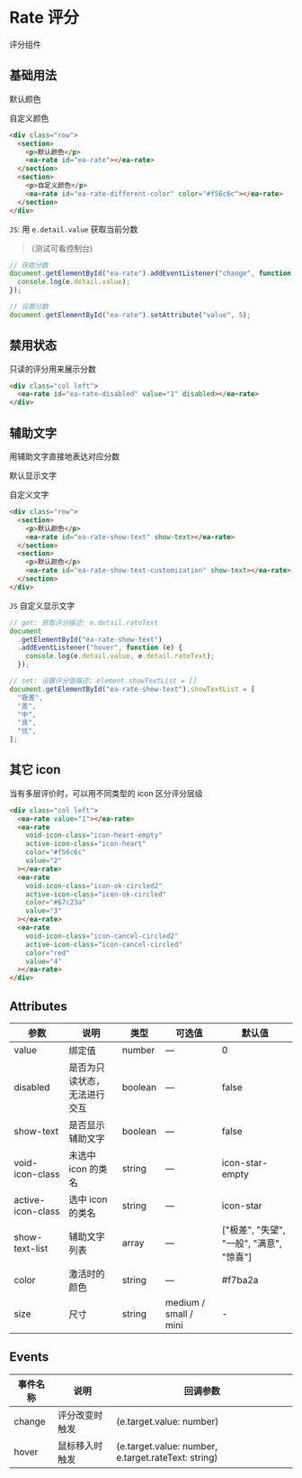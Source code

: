 <script setup>
import { onMounted } from 'vue'

onMounted(() => {
  import('../index.js')
  import('./index.scss')

  document.getElementById('ea-rate').addEventListener('change', function (e) {
    console.log(e.detail.value)
  })

  document.getElementById('ea-rate').setAttribute('value', 5);
  document.getElementById('ea-rate-disabled').setAttribute('value', 2);

  document.getElementById('ea-rate-show-text-customization').showTextList = ["极差", "差", "中", "良", "优"];
  document.getElementById('ea-rate-show-text').addEventListener('hover', function (e) {
    console.log(e.detail.value, e.detail.rateText)
  })
})
</script>

# Rate 评分

评分组件

## 基础用法

<div class="row">
    <section>
        <p>默认颜色</p>
        <ea-rate id="ea-rate"></ea-rate>
    </section>
    <section>
        <p>自定义颜色</p>
        <ea-rate id="ea-rate-different-color" value="2" color="#f56c6c"></ea-rate>
    </section>
</div>

```html
<div class="row">
  <section>
    <p>默认颜色</p>
    <ea-rate id="ea-rate"></ea-rate>
  </section>
  <section>
    <p>自定义颜色</p>
    <ea-rate id="ea-rate-different-color" color="#f56c6c"></ea-rate>
  </section>
</div>
```

`JS`: 用 `e.detail.value` 获取当前分数

> (测试可看控制台)

```js
// 获取分数
document.getElementById("ea-rate").addEventListener("change", function (e) {
  console.log(e.detail.value);
});

// 设置分数
document.getElementById("ea-rate").setAttribute("value", 5);
```

## 禁用状态

只读的评分用来展示分数

<div class="col left">
    <ea-rate id="ea-rate-disabled" value="1" disabled></ea-rate>
</div>

```html
<div class="col left">
  <ea-rate id="ea-rate-disabled" value="1" disabled></ea-rate>
</div>
```

## 辅助文字

用辅助文字直接地表达对应分数

<div class="row">
    <section>
        <p>默认显示文字</p>
        <ea-rate id="ea-rate-show-text" show-text></ea-rate>
    </section>
    <section>
        <p>自定义文字</p>
        <ea-rate id="ea-rate-show-text-customization" show-text></ea-rate>
    </section>
</div>

```html
<div class="row">
  <section>
    <p>默认颜色</p>
    <ea-rate id="ea-rate-show-text" show-text></ea-rate>
  </section>
  <section>
    <p>默认颜色</p>
    <ea-rate id="ea-rate-show-text-customization" show-text></ea-rate>
  </section>
</div>
```

`JS` 自定义显示文字

```js
// get: 获取评分描述: e.detail.rateText
document
  .getElementById("ea-rate-show-text")
  .addEventListener("hover", function (e) {
    console.log(e.detail.value, e.detail.rateText);
  });

// set: 设置评分值描述: element.showTextList = []
document.getElementById("ea-rate-show-text").showTextList = [
  "极差",
  "差",
  "中",
  "良",
  "优",
];
```

## 其它 icon

当有多层评价时，可以用不同类型的 icon 区分评分层级

<div class="col left">
    <ea-rate value="1"></ea-rate>
    <ea-rate void-icon-class="icon-heart-empty" active-icon-class="icon-heart" color="#f56c6c" value="2"></ea-rate>
    <ea-rate void-icon-class="icon-ok-circled2" active-icon-class="icon-ok-circled" color="#67c23a" value="3"></ea-rate>
    <ea-rate void-icon-class="icon-cancel-circled2" active-icon-class="icon-cancel-circled" color="red" value="4"></ea-rate>
</div>

```html
<div class="col left">
  <ea-rate value="1"></ea-rate>
  <ea-rate
    void-icon-class="icon-heart-empty"
    active-icon-class="icon-heart"
    color="#f56c6c"
    value="2"
  ></ea-rate>
  <ea-rate
    void-icon-class="icon-ok-circled2"
    active-icon-class="icon-ok-circled"
    color="#67c23a"
    value="3"
  ></ea-rate>
  <ea-rate
    void-icon-class="icon-cancel-circled2"
    active-icon-class="icon-cancel-circled"
    color="red"
    value="4"
  ></ea-rate>
</div>
```

## Attributes

| 参数              | 说明                         | 类型    | 可选值                | 默认值                                   |
| ----------------- | ---------------------------- | ------- | --------------------- | ---------------------------------------- |
| value             | 绑定值                       | number  | —                     | 0                                        |
| disabled          | 是否为只读状态，无法进行交互 | boolean | —                     | false                                    |
| show-text         | 是否显示辅助文字             | boolean | —                     | false                                    |
| void-icon-class   | 未选中 icon 的类名           | string  | —                     | icon-star-empty                          |
| active-icon-class | 选中 icon 的类名             | string  | —                     | icon-star                                |
| show-text-list    | 辅助文字列表                 | array   | —                     | ["极差", "失望", "一般", "满意", "惊喜"] |
| color             | 激活时的颜色                 | string  | —                     | #f7ba2a                                  |
| size              | 尺寸                         | string  | medium / small / mini | -                                        |

## Events

| 事件名称 | 说明           | 回调参数                                            |
| -------- | -------------- | --------------------------------------------------- |
| change   | 评分改变时触发 | (e.target.value: number)                            |
| hover    | 鼠标移入时触发 | (e.target.value: number, e.target.rateText: string) |
